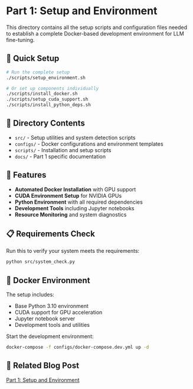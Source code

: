 # Part 1: Setup and Environment

This directory contains all the setup scripts and configuration files needed to establish a complete Docker-based development environment for LLM fine-tuning.

## 🚀 Quick Setup

```bash
# Run the complete setup
./scripts/setup_environment.sh

# Or set up components individually
./scripts/install_docker.sh
./scripts/setup_cuda_support.sh
./scripts/install_python_deps.sh
```

## 📁 Directory Contents

- `src/` - Setup utilities and system detection scripts
- `configs/` - Docker configurations and environment templates
- `scripts/` - Installation and setup scripts
- `docs/` - Part 1 specific documentation

## 🔧 Features

- **Automated Docker Installation** with GPU support
- **CUDA Environment Setup** for NVIDIA GPUs
- **Python Environment** with all required dependencies
- **Development Tools** including Jupyter notebooks
- **Resource Monitoring** and system diagnostics

## 📋 Requirements Check

Run this to verify your system meets the requirements:

```bash
python src/system_check.py
```

## 🐳 Docker Environment

The setup includes:
- Base Python 3.10 environment
- CUDA support for GPU acceleration
- Jupyter notebook server
- Development tools and utilities

Start the development environment:

```bash
docker-compose -f configs/docker-compose.dev.yml up -d
```

## 📖 Related Blog Post

[Part 1: Setup and Environment](https://saptak.github.io/2025/07/25/fine-tuning-small-llms-part1-setup-environment/)
